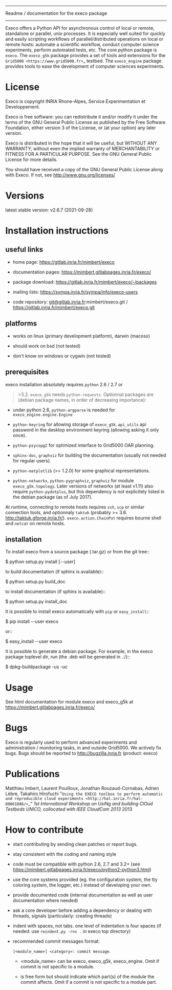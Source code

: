 ********************************************
Readme / documentation for the execo package
********************************************

Execo offers a Python API for asynchronous control of local or remote,
standalone or parallel, unix processes. It is especially well suited
for quickly and easily scripting workflows of parallel/distributed
operations on local or remote hosts: automate a scientific workflow,
conduct computer science experiments, perform automated tests,
etc. The core python package is ``execo``. The ``execo_g5k`` package
provides a set of tools and extensions for the `Grid5000
<https://www.grid5000.fr>`_ testbed. The ``execo_engine`` package
provides tools to ease the development of computer sciences
experiments.

License
=======

Execo is copyright INRIA Rhone-Alpes, Service Experimentation et
Developpement.

Execo is free software: you can redistribute it and/or modify it under
the terms of the GNU General Public License as published by the Free
Software Foundation, either version 3 of the License, or (at your
option) any later version.

Execo is distributed in the hope that it will be useful, but WITHOUT
ANY WARRANTY; without even the implied warranty of MERCHANTABILITY or
FITNESS FOR A PARTICULAR PURPOSE.  See the GNU General Public License
for more details.

You should have received a copy of the GNU General Public License
along with Execo.  If not, see <http://www.gnu.org/licenses/>

Versions
========

latest stable version: v2.6.7 (2021-09-28)

Installation instructions
=========================

useful links
------------

- home page:  https://gitlab.inria.fr/mimbert/execo

- documentation pages: https://mimbert.gitlabpages.inria.fr/execo/

- package download: https://gitlab.inria.fr/mimbert/execo/-/packages

- mailing lists: https://sympa.inria.fr/sympa/info/execo-users

- code repository: git@gitlab.inria.fr:mimbert/execo.git / https://gitlab.inria.fr/mimbert/execo.git

platforms
---------

- works on linux (primary development platform), darwin (macosx)

- should work on bsd (not tested)

- don't know on windows or cygwin (not tested)

prerequisites
-------------

execo installation absolutely requires ``python`` 2.6 / 2.7 or
>=3.2. ``execo_g5k`` needs ``python-requests``. Optionnal packages are
(debian package names, in order of decreasing importance):

- under python 2.6, ``python-argparse`` is needed for
  `execo_engine.engine.Engine`

- ``python-keyring`` for allowing storage of `execo_g5k.api_utils` api
  password in the desktop environment keyring (allowing asking it only
  once).

- ``python-psycopg2`` for optimized interface to Grid5000 OAR planning.

- ``sphinx-doc``, ``graphviz`` for building the documentation (usually
  not needed for regular users).

- ``python-matplotlib`` (>= 1.2.0) for some graphical representations.

- ``python-networkx``, ``python-pygraphviz``, ``graphviz`` for module
  ``execo_g5k.topology``. Later versions of networkx (at least v1.11)
  also require ``python-pydotplus``, but this dependency is not
  explicitely listed in the debian package (as of July 2017).

At runtime, connecting to remote hosts requires ``ssh``, ``scp`` or
similar connection tools, and optionnaly ``taktuk`` (probably >=
3.6. http://taktuk.gforge.inria.fr/). `execo.action.ChainPut` requires
bourne shell and ``netcat`` on remote hosts.

installation
------------

To install execo from a source package (.tar.gz) or from the git
tree::

 $ python setup.py install [--user]

to build documentation (if sphinx is available)::

 $ python setup.py build_doc

to install documentation (if sphinx is available)::

 $ python setup.py install_doc

It is possible to install execo automatically with ``pip`` or
``easy_install``::

 $ pip install --user execo

or::

 $ easy_install --user execo

It is possible to generate a debian package. For example, in the execo
package toplevel dir, run (the .deb will be generated in ../)::

 $ dpkg-buildpackage -us -uc

Usage
=====

See html documentation for module execo and execo_g5k at
https://mimbert.gitlabpages.inria.fr/execo/

Bugs
====

Execo is regularly used to perform advanced experiments and
administration / monitoring tasks, in and outside Grid5000. We
actively fix bugs. Bugs should be reported to http://bugzilla.inria.fr
(product: execo)

Publications
============

Matthieu Imbert, Laurent Pouilloux, Jonathan Rouzaud-Cornabas, Adrien
Lèbre, Takahiro Hirofuchi "`Using the EXECO toolbox to perform
automatic and reproducible cloud experiments
<http://hal.inria.fr/hal-00861886/>`_" *1st International Workshop on
UsiNg and building ClOud Testbeds UNICO, collocated with IEEE CloudCom
2013* 2013

How to contribute
=================

- start contributing by sending clean patches or report bugs.

- stay consistent with the coding and naming style

- code must be compatible with python 2.6, 2.7 and 3.2+ (see
  https://mimbert.gitlabpages.inria.fr/execo/python2-python3.html)

- use the core systems provided (eg. the configuration system, the tty
  coloring system, the logger, etc.) instead of developing your own.

- provide documented code (internal documentation as well as user
  documentation where needed)

- ask a core developer before adding a dependency or dealing with
  threads, signals (particularly: creating threads)

- indent with spaces, not tabs. one level of indentation is four
  spaces (if needed: use ``reindent.py -rnv .`` in execo top
  directory)

- recommended commit messages format:

  ``[<module_name>] <category>: commit message``.

  - <module_name> can be execo, execo_g5k, execo_engine. Omit if
    commit is not specific to a module.

  - <category> is free form but should indicate which part(s) of the
    module the commit affects. Omit if a commit is not specific to a
    module part.
